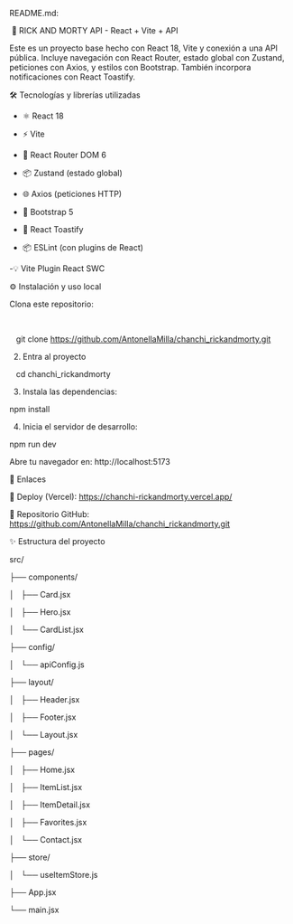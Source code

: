 README.md: 


 🌟 RICK AND MORTY API - React + Vite + API



Este es un proyecto base hecho con React 18, Vite y conexión a una API pública. Incluye navegación con React Router, estado global con Zustand, peticiones con Axios, y estilos con Bootstrap. También incorpora notificaciones con React Toastify.




🛠️ Tecnologías y librerías utilizadas




- ⚛️ React 18

- ⚡ Vite

- 🔁 React Router DOM 6

- 📦 Zustand (estado global)

- 🌐 Axios (peticiones HTTP)

- 🎨 Bootstrap 5

- 🔔 React Toastify

- 📦 ESLint (con plugins de React)

-💡 Vite Plugin React SWC





⚙️ Instalación y uso local




Clona este repositorio:

 

   git clone https://github.com/AntonellaMilla/chanchi_rickandmorty.git


2. Entra al proyecto

   cd chanchi_rickandmorty

3. Instala las dependencias:

npm install

4. Inicia el servidor de desarrollo:

npm run dev

Abre tu navegador en: http://localhost:5173




🧭 Enlaces

🔗 Deploy (Vercel): https://chanchi-rickandmorty.vercel.app/




🐙 Repositorio GitHub: https://github.com/AntonellaMilla/chanchi_rickandmorty.git




✨ Estructura del proyecto

src/

├── components/

│   ├── Card.jsx

│   ├── Hero.jsx

│   └── CardList.jsx

├── config/

│   └── apiConfig.js

├── layout/

│   ├── Header.jsx

│   ├── Footer.jsx

│   └── Layout.jsx

├── pages/

│   ├── Home.jsx

│   ├── ItemList.jsx

│   ├── ItemDetail.jsx

│   ├── Favorites.jsx

│   └── Contact.jsx

├── store/

│   └── useItemStore.js

├── App.jsx

└── main.jsx


